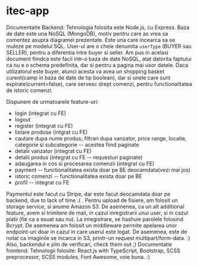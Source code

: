 # itec-app

Documentatie Backend:
Tehnologia folosita este Node.js, cu Express. Baza de date este una NoSQL (MongoDB), 
motiv pentru care as vrea sa comentez asupra diagramei prezentate. Este una care incearca sa se muleze pe modelul SQL.
User-ul are o cheie denumita `userType` (BUYER sau SELLER), pentru a diferentia intre buyer si seller. Am pus in acelasi document fiindca este
facil intr-o baza de date NoSQL, atat datorita faptului ca nu e o schema predefinita, dar si pentru a pagina mai usor datele. 
Daca utilizatorul este buyer, atunci acesta va avea un shopping basket curent(camp in baza de date de tip boolean), dar si unele care sunt 
expirate(current=false), care servesc drept comenzi, pentru functionalitatea de istoric comenzi.

Dispunem de urmatoarele feature-uri:
 - login (integrat cu FE)
 - logout
 - register (integrat cu FE)
 - listare produse (intgrat cu FE)
 - cautare dupa nume produs; filtrari dupa vanzator, price range, locatie, categorie si subcategorie -- acestea fiind paginate
 - detalii vanzator (integrat cu FE)
 - detalii produs (integrat cu FE -- requesturi paginate)
 - adaugarea in cos si procesarea comenzii (integrat cu FE)
 - payment -- functionalitatea exista doar pe BE deocamdata(vezi mai jos)
 - istoric comenzi -- functionalitatea exista doar pe BE
 - profil -- integrat cu FE
 
 Paymentul este facut cu Stripe, dar este facut deocamdata doar pe backend, due to lack of time :( .
 Pentru upload de fisiere, am folosit un storage service, si anume Amazon S3.
 De asemenea, ca un alt additional feature, avem si trimitere de mail, in cazul inregistrarii unui user, si in cazul platii (fie ca a esuat sau nu).
 La inregistrare, se hashuie parolele folosind Bcrypt. De asemenea am folosit un middleware permite apelarea unor endpoint-uri doar in cazul in care userul este logat.
 De asemenea, este de notat ca imaginile se incarca in S3, printr-un request multipart/form-data. :)
 Also, backendul e plin de verificari, check them out ;)
 Documentatie frontend:
 Tehnologii folosite: React.js with TypeScript, Bootstrap, SCSS preprocessor, SCSS modules, Font Awesome, voie buna. :)
